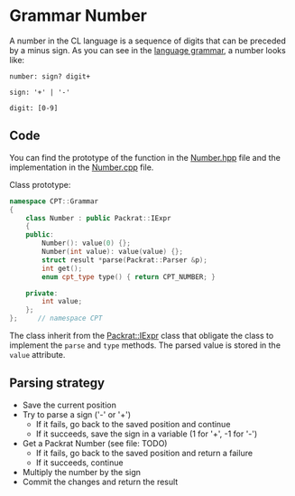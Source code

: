 # Grammar Number

A number in the CL language is a sequence of digits that can be preceded by a minus sign. As you can see in the [language grammar](../../usage/Grammar.md), a number looks like:
```
number: sign? digit+

sign: '+' | '-'

digit: [0-9]
```

## Code

You can find the prototype of the function in the [Number.hpp](../../../src/CPT/Grammar//Number.hpp) file and the implementation in the [Number.cpp](Number.cpp) file.

Class prototype:
```hpp
namespace CPT::Grammar
{
    class Number : public Packrat::IExpr
    {
    public:
        Number(): value(0) {};
        Number(int value): value(value) {};
        struct result *parse(Packrat::Parser &p);
        int get();
        enum cpt_type type() { return CPT_NUMBER; }

    private:
        int value;
    };
};     // namespace CPT
```

The class inherit from the [Packrat::IExpr](../Packrat/IExpr.md) class that obligate the class to implement the `parse` and `type` methods. The parsed value is stored in the `value` attribute.

## Parsing strategy

- Save the current position
- Try to parse a sign ('-' or '+')
    - If it fails, go back to the saved position and continue
    - If it succeeds, save the sign in a variable (1 for '+', -1 for '-')
- Get a Packrat Number (see file: TODO)
    - If it fails, go back to the saved position and return a failure
    - If it succeeds, continue
- Multiply the number by the sign
- Commit the changes and return the result
